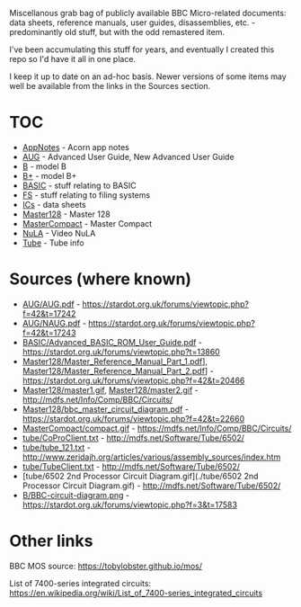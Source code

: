 Miscellanous grab bag of publicly available BBC Micro-related
documents: data sheets, reference manuals, user guides, disassemblies,
etc. - predominantly old stuff, but with the odd remastered item.

I've been accumulating this stuff for years, and eventually I created
this repo so I'd have it all in one place.

I keep it up to date on an ad-hoc basis. Newer versions of some items
may well be available from the links in the Sources section.

# TOC

* [AppNotes](./AppNotes/) - Acorn app notes
* [AUG](./AUG/) - Advanced User Guide, New Advanced User Guide
* [B](./B/) - model B
* [B+](./B+/) - model B+
* [BASIC](./BASIC/) - stuff relating to BASIC
* [FS](./FS/) - stuff relating to filing systems
* [ICs](./ICs/) - data sheets
* [Master128](./Master128/) - Master 128
* [MasterCompact](./MasterCompact/) - Master Compact
* [NuLA](./NuLA/) - Video NuLA 
* [Tube](./Tube/) - Tube info

# Sources (where known)

* [AUG/AUG.pdf](./AUG/AUG.pdf) - https://stardot.org.uk/forums/viewtopic.php?f=42&t=17242
* [AUG/NAUG.pdf](./AUG/NAUG.pdf) - https://stardot.org.uk/forums/viewtopic.php?f=42&t=17243
* [BASIC/Advanced_BASIC_ROM_User_Guide.pdf](./BASIC/Advanced_BASIC_ROM_User_Guide.pdf) - https://stardot.org.uk/forums/viewtopic.php?t=13860
* [Master128/Master_Reference_Manual_Part_1.pdf](./Master_Reference_Manual_Part_1.pdf)], [Master128/Master_Reference_Manual_Part_2.pdf](./Master_Reference_Manual_Part_2.pdf)] - https://stardot.org.uk/forums/viewtopic.php?f=42&t=20466
* [Master128/master1.gif](./Master128/master1.gif), [Master128/master2.gif](./Master128/master2.gif) - http://mdfs.net/Info/Comp/BBC/Circuits/
* [Master128/bbc_master_circuit_diagram.pdf](./Master128/bbc_master_circuit_diagram.pdf) - https://stardot.org.uk/forums/viewtopic.php?f=42&t=22660
* [MasterCompact/compact.gif](./MasterCompact/compact.gif) - https://mdfs.net/Info/Comp/BBC/Circuits/
* [tube/CoProClient.txt](./tube/CoProClient.txt) - http://mdfs.net/Software/Tube/6502/
* [tube/tube_121.txt](./tube/tube_121.txt) - http://www.zeridajh.org/articles/various/assembly_sources/index.htm
* [tube/TubeClient.txt](./tube/TubeClient.txt) - http://mdfs.net/Software/Tube/6502/
* [tube/6502 2nd Processor Circuit Diagram.gif](./tube/6502 2nd Processor Circuit Diagram.gif) - http://mdfs.net/Software/Tube/6502/
* [B/BBC-circuit-diagram.png](./B/BBC-circuit-diagram.png) - https://stardot.org.uk/forums/viewtopic.php?f=3&t=17583

# Other links

BBC MOS source: https://tobylobster.github.io/mos/

List of 7400-series integrated circuits: https://en.wikipedia.org/wiki/List_of_7400-series_integrated_circuits
